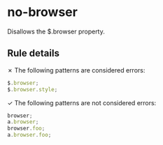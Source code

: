 # no-browser

Disallows the $.browser property.

## Rule details

✗ The following patterns are considered errors:
```js
$.browser;
$.browser.style;
```

✓ The following patterns are not considered errors:
```js
browser;
a.browser;
browser.foo;
a.browser.foo;
```
